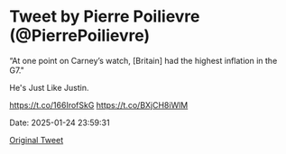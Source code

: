 # Tweet by Pierre Poilievre (@PierrePoilievre)

“At one point on Carney’s watch, [Britain] had the highest inflation in the G7."

He's Just Like Justin. 

https://t.co/166IrofSkG https://t.co/BXjCH8iWlM

Date: 2025-01-24 23:59:31

[Original Tweet](https://x.com/PierrePoilievre/status/1882941332282589235)
